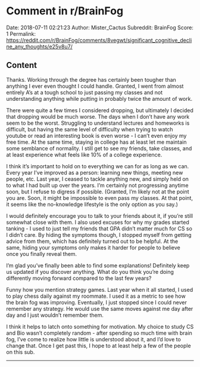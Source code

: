 # Comment in r/BrainFog

Date: 2018-07-11 02:21:23
Author: Mister_Cactus
Subreddit: BrainFog
Score: 1
Permalink: https://reddit.com/r/BrainFog/comments/8vegwt/significant_cognitive_decline_any_thoughts/e25v8u7/

## Content

Thanks. Working through the degree has certainly been tougher than anything I ever even thought I could handle. Granted, I went from almost entirely A’s at a tough school to just passing my classes and not understanding anything while putting in probably twice the amount of work.

There were quite a few times I considered dropping, but ultimately I decided that dropping would be much worse. The days when I don’t have any work seem to be the worst. Struggling to understand lectures and homeworks is difficult, but having the same level of difficulty when trying to watch youtube or read an interesting book is even worse - I can’t even enjoy my free time. At the same time, staying in college has at least let me maintain some semblance of normality. I still get to see my friends, take classes, and at least experience what feels like 10% of a college experience.

I think it’s important to hold on to everything we can for as long as we can. Every year I’ve improved as a person: learning new things, meeting new people, etc. Last year, I ceased to tackle anything new, and simply held on to what I had built up over the years. I’m certainly not progressing anytime soon, but I refuse to digress if possible. (Granted, I’m likely not at the point you are. Soon, it might be impossible to even pass my classes. At that point, it seems like the no-knowledge lifestyle is the only option as you say.)

I would definitely encourage you to talk to your friends about it, if you’re still somewhat close with them. I also used excuses for why my grades started tanking - I used to just tell my friends that GPA didn’t matter much for CS so I didn’t care. By hiding the symptoms though, I stopped myself from getting advice from them, which has definitely turned out to be helpful. At the same, hiding your symptoms only makes it harder for people to believe once you finally reveal them.

I’m glad you’ve finally been able to find some explanations! Definitely keep us updated if you discover anything. What do you think you’re doing differently moving forward compared to the last few years?

Funny how you mention strategy games. Last year when it all started, I used to play chess daily against my roommate. I used it as a metric to see how the brain fog was improving. Eventually, I just stopped since I could never remember any strategy. He would use the same moves against me day after day and I just wouldn’t remember them.

I think it helps to latch onto something for motivation. My choice to study CS and Bio wasn’t completely random - after spending so much time with brain fog, I’ve come to realize how little is understood about it, and I’d love to change that. Once I get past this, I hope to at least help a few of the people on this sub.


---
